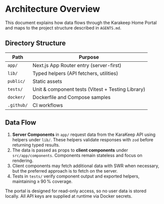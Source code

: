 # Architecture Overview

This document explains how data flows through the Karakeep Home Portal and maps to the project structure described in `AGENTS.md`.

## Directory Structure

| Path | Purpose |
| --- | --- |
| `app/` | Next.js App Router entry (server-first) |
| `lib/` | Typed helpers (API fetchers, utilities) |
| `public/` | Static assets |
| `tests/` | Unit & component tests (Vitest + Testing Library) |
| `docker/` | Dockerfile and Compose samples |
| `.github/` | CI workflows |

## Data Flow

1. **Server Components** in `app/` request data from the KaraKeep API using helpers under `lib/`. These helpers validate responses with `zod` before returning typed results.
2. The data is passed as props to **client components** under `src/app/components`. Components remain stateless and focus on rendering.
3. Client components may fetch additional data with SWR when necessary, but the preferred approach is to fetch on the server.
4. Tests in `tests/` verify component output and exported helpers, maintaining ≥ 90 % coverage.

The portal is designed for read-only access, so no user data is stored locally. All API keys are supplied at runtime via Docker secrets.
